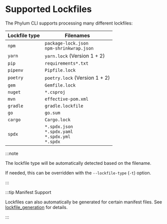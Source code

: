 # Supported Lockfiles

The Phylum CLI supports processing many different lockfiles:

| Lockfile type | Filenames |
| ------------- | --------- |
| `npm`         | `package-lock.json` <br /> `npm-shrinkwrap.json` |
| `yarn`        | `yarn.lock` (Version 1 + 2) |
| `pip`         | `requirements*.txt` |
| `pipenv`      | `Pipfile.lock` |
| `poetry`      | `poetry.lock` (Version 1 + 2) |
| `gem`         | `Gemfile.lock` |
| `nuget`       | `*.csproj` |
| `mvn`         | `effective-pom.xml` |
| `gradle`      | `gradle.lockfile` |
| `go`          | `go.sum` |
| `cargo`       | `Cargo.lock` |
| `spdx`        | `*.spdx.json` <br /> `*.spdx.yaml` <br /> `*.spdx.yml` <br /> `*.spdx` |

:::note

The lockfile type will be automatically detected based on the filename.

If needed, this can be overridden with the `--lockfile-type` (`-t`) option.

:::

:::tip Manifest Support

Lockfiles can also automatically be generated for certain manifest files. See [lockfile_generation][] for details.

[lockfile_generation]: https://docs.phylum.io/docs/lockfile_generation

:::
